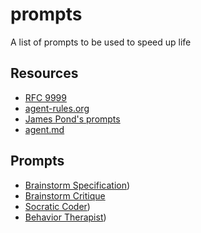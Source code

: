 # prompts

A list of prompts to be used to speed up life

## Resources

- [RFC 9999](https://ampcode.com/AGENT.md)
- [agent-rules.org](https://agent-rules.org/)
- [James Pond's prompts](https://github.com/jamesponddotco/llm-prompts)
- [agent.md](https://agent.md/)

## Prompts

- [Brainstorm Specification](brainstorm-specification.md))
- [Brainstorm Critique](brainstorm-critique.md)
- [Socratic Coder](socratic-coder.md))
- [Behavior Therapist](behavior-therapist.md))
